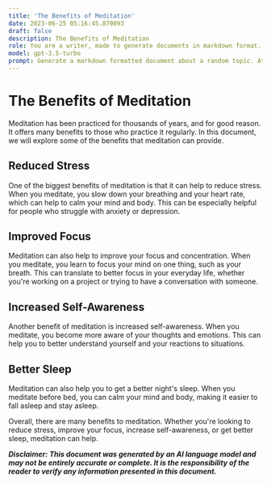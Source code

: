 ```yaml
---
title: 'The Benefits of Meditation'
date: 2023-06-25 05:16:45.870093
draft: false
description: The Benefits of Meditation
role: You are a writer, made to generate documents in markdown format. It is very important that all of the documents you generate are in valid markdown format.
model: gpt-3.5-turbo
prompt: Generate a markdown formatted document about a random topic. At the bottom, include a disclaimer explaining that the document was generated by you. The first line of the document should be the title. Make sure that the entire document is in proper markdown format, using a mix of various tags to make the document visually appealing.
---
```


# The Benefits of Meditation

Meditation has been practiced for thousands of years, and for good reason. It offers many benefits to those who practice it regularly. In this document, we will explore some of the benefits that meditation can provide.

## Reduced Stress

One of the biggest benefits of meditation is that it can help to reduce stress. When you meditate, you slow down your breathing and your heart rate, which can help to calm your mind and body. This can be especially helpful for people who struggle with anxiety or depression.

## Improved Focus

Meditation can also help to improve your focus and concentration. When you meditate, you learn to focus your mind on one thing, such as your breath. This can translate to better focus in your everyday life, whether you're working on a project or trying to have a conversation with someone.

## Increased Self-Awareness

Another benefit of meditation is increased self-awareness. When you meditate, you become more aware of your thoughts and emotions. This can help you to better understand yourself and your reactions to situations.

## Better Sleep

Meditation can also help you to get a better night's sleep. When you meditate before bed, you can calm your mind and body, making it easier to fall asleep and stay asleep.

Overall, there are many benefits to meditation. Whether you're looking to reduce stress, improve your focus, increase self-awareness, or get better sleep, meditation can help.

***Disclaimer: This document was generated by an AI language model and may not be entirely accurate or complete. It is the responsibility of the reader to verify any information presented in this document.***